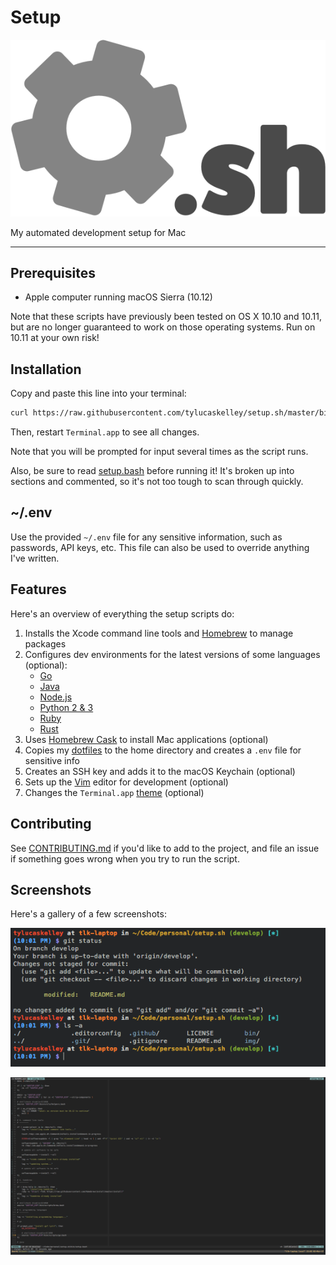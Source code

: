 # Setup

![logo](img/logo.png)

My automated development setup for Mac

---

## Prerequisites

* Apple computer running macOS Sierra (10.12)

Note that these scripts have previously been tested on OS X 10.10 and 10.11, but
are no longer guaranteed to work on those operating systems. Run on 10.11 at your
own risk!

## Installation

Copy and paste this line into your terminal:

```sh
curl https://raw.githubusercontent.com/tylucaskelley/setup.sh/master/bin/setup.bash -o setup.bash && caffeinate -i bash setup.bash
```

Then, restart `Terminal.app` to see all changes.

Note that you will be prompted for input several times as the script runs.

Also, be sure to read [setup.bash](bin/setup.bash) before running it! It's
broken up into sections and commented, so it's not too tough to scan through
quickly.

## ~/.env

Use the provided `~/.env` file for any sensitive information, such as passwords,
API keys, etc. This file can also be used to override anything I've written.

## Features

Here's an overview of everything the setup scripts do:

1. Installs the Xcode command line tools and [Homebrew](bin/scripts/brew.bash)
   to manage packages
2. Configures dev environments for the latest versions of some languages (optional):
    * [Go](bin/scripts/go.bash)
    * [Java](bin/scripts/java.bash)
    * [Node.js](bin/scripts/node.bash)
    * [Python 2 & 3](bin/scripts/python.bash)
    * [Ruby](bin/scripts/ruby.bash)
    * [Rust](bin/scripts/rust.bash)
3. Uses [Homebrew Cask](bin/scripts/brew-cask.bash) to install Mac applications (optional)
4. Copies my [dotfiles](bin/dotfiles) to the home directory and creates a `.env` file for sensitive info
5. Creates an SSH key and adds it to the macOS Keychain (optional)
6. Sets up the [Vim](bin/scripts/vim.bash) editor for development (optional)
7. Changes the `Terminal.app` [theme](bin/scripts/terminal.bash) (optional)

## Contributing

See [CONTRIBUTING.md](.github/CONTRIBUTING.md) if you'd like to add to the project,
and file an issue if something goes wrong when you try to run the script.

## Screenshots

Here's a gallery of a few screenshots:

![Terminal](img/screenshots/terminal.png)

![Vim](img/screenshots/vim.png)
